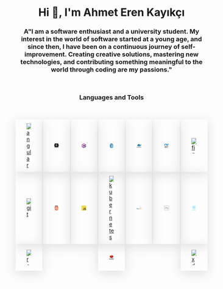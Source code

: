 <style>
    p a {
        width: 10%;
        padding: 10px;
        box-shadow: rgba(100, 100, 111, 0.2) 0px 7px 29px 0px;
        display: flex;
        justify-content: center;
        align-items: center;
        aspect-ratio: 1;

    }

    p a img {
        width: 50%;
    }

    p {}
</style>
<h1 align="center">Hi 👋, I'm Ahmet Eren Kayıkçı</h1>
<h3 align="center">A"I am a software enthusiast and a university student. My interest in the world of software started
    at a young age, and since then, I have been on a continuous journey of self-improvement. Creating creative
    solutions, mastering new technologies, and contributing something meaningful to the world through coding are my
    passions."</h3>



<br>
<h3 style="text-align: center; margin-top: 20px;">Languages and Tools</h3>
<br>
<p align="left" style="width: 100%;
display: flex;
justify-content: space-between;
width: 100%;
flex-wrap: wrap;">
    <a style=''  href="https://angular.io" target="_blank" rel="noreferrer">
         <img style='width:25%' src="https://angular.io/assets/images/logos/angular/angular.svg" alt="angular" width="" height="" />
    </a>
    <a style=''  href="https://getbootstrap.com" target="_blank" rel="noreferrer">
         <img style='width:25%' src="https://raw.githubusercontent.com/devicons/devicon/master/icons/bootstrap/bootstrap-plain-wordmark.svg"
            alt="bootstrap" width="" height="" />
    </a>
    <a style=''  href="https://www.w3schools.com/cs/" target="_blank" rel="noreferrer">  <img style='width :25%'
            src="https://raw.githubusercontent.com/devicons/devicon/master/icons/csharp/csharp-original.svg"
            alt="csharp" width="" height="" />
    </a>
    <a style=''  href="https://www.w3schools.com/css/" target="_blank" rel="noreferrer">  <img style='width :25%'
            src="https://raw.githubusercontent.com/devicons/devicon/master/icons/css3/css3-original-wordmark.svg"
            alt="css3" width="" height="" /> </a> <a style=''  href="https://www.docker.com/" target="_blank" rel="noreferrer">
         <img style='width :25%' src="https://raw.githubusercontent.com/devicons/devicon/master/icons/docker/docker-original-wordmark.svg"
            alt="docker" width="" height="" /> </a> <a style=''  href="https://dotnet.microsoft.com/" target="_blank"
        rel="noreferrer">  <img style='width :25%'
            src="https://raw.githubusercontent.com/devicons/devicon/master/icons/dot-net/dot-net-original-wordmark.svg"
            alt="dotnet" width="" height="" /> </a> <a style=''  href="https://www.figma.com/" target="_blank" rel="noreferrer">
         <img style='width :25%' src="https://www.vectorlogo.zone/logos/figma/figma-icon.svg" alt="figma" width="40" height="40" /> </a> <a
        href="https://git-scm.com/" target="_blank" rel="noreferrer">  <img style='width :25%'
            src="https://www.vectorlogo.zone/logos/git-scm/git-scm-icon.svg" alt="git" width="" height="" /> </a> <a
        href="https://www.w3.org/html/" target="_blank" rel="noreferrer">  <img style='width :25%'
            src="https://raw.githubusercontent.com/devicons/devicon/master/icons/html5/html5-original-wordmark.svg"
            alt="html5" width="" height="" /> </a> <a style=''  href="https://developer.mozilla.org/en-US/docs/Web/JavaScript"
        target="_blank" rel="noreferrer">  <img style='width :25%'
            src="https://raw.githubusercontent.com/devicons/devicon/master/icons/javascript/javascript-original.svg"
            alt="javascript" width="" height="" /> </a> <a style=''  href="https://kubernetes.io" target="_blank"
        rel="noreferrer">  <img style='width :25%' src="https://www.vectorlogo.zone/logos/kubernetes/kubernetes-icon.svg" alt="kubernetes"
            width="" height="" /> </a> <a style=''  href="https://www.mysql.com/" target="_blank" rel="noreferrer">  <img style='width :25%'
            src="https://raw.githubusercontent.com/devicons/devicon/master/icons/mysql/mysql-original-wordmark.svg"
            alt="mysql" width="" height="" /> </a> <a style=''  href="https://www.photoshop.com/en" target="_blank"
        rel="noreferrer">  <img style='width :25%'
            src="https://raw.githubusercontent.com/devicons/devicon/master/icons/photoshop/photoshop-line.svg"
            alt="photoshop" width="" height="" /> </a> <a style=''  href="https://reactjs.org/" target="_blank" rel="noreferrer">
         <img style='width :25%' src="https://raw.githubusercontent.com/devicons/devicon/master/icons/react/react-original-wordmark.svg"
            alt="react" width="" height="" /> </a> <a style=''  href="https://reactnative.dev/" target="_blank" rel="noreferrer">
         <img style='width :25%' src="https://reactnative.dev/img/header_logo.svg" alt="reactnative" width="40" height="40" /> </a> <a
        href="https://redis.io" target="_blank" rel="noreferrer">  <img style='width :25%'
            src="https://raw.githubusercontent.com/devicons/devicon/master/icons/redis/redis-original-wordmark.svg"
            alt="redis" width="" height="" /> </a> <a style=''  href="https://www.adobe.com/products/xd.html" target="_blank"
        rel="noreferrer">  <img style='width :25%' src="https://cdn.worldvectorlogo.com/logos/adobe-xd.svg" alt="xd" width="40"
            height="40" /> </a>
</p>
